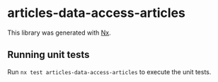 # articles-data-access-articles

This library was generated with [Nx](https://nx.dev).

## Running unit tests

Run `nx test articles-data-access-articles` to execute the unit tests.
